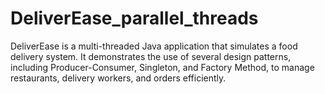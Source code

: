 # DeliverEase_parallel_threads
DeliverEase is a multi-threaded Java application that simulates a food delivery system. It demonstrates the use of several design patterns, including Producer-Consumer, Singleton, and Factory Method, to manage restaurants, delivery workers, and orders efficiently.
